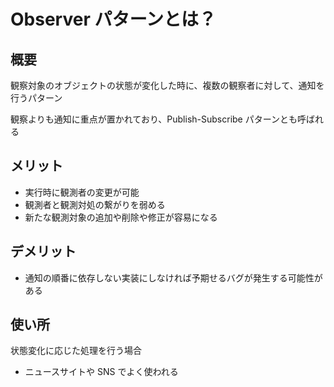 # Observer パターンとは？

## 概要

観察対象のオブジェクトの状態が変化した時に、複数の観察者に対して、通知を行うパターン

観察よりも通知に重点が置かれており、Publish-Subscribe パターンとも呼ばれる

## メリット

- 実行時に観測者の変更が可能
- 観測者と観測対処の繋がりを弱める
- 新たな観測対象の追加や削除や修正が容易になる

## デメリット

- 通知の順番に依存しない実装にしなければ予期せるバグが発生する可能性がある

## 使い所

状態変化に応じた処理を行う場合

- ニュースサイトや SNS でよく使われる
